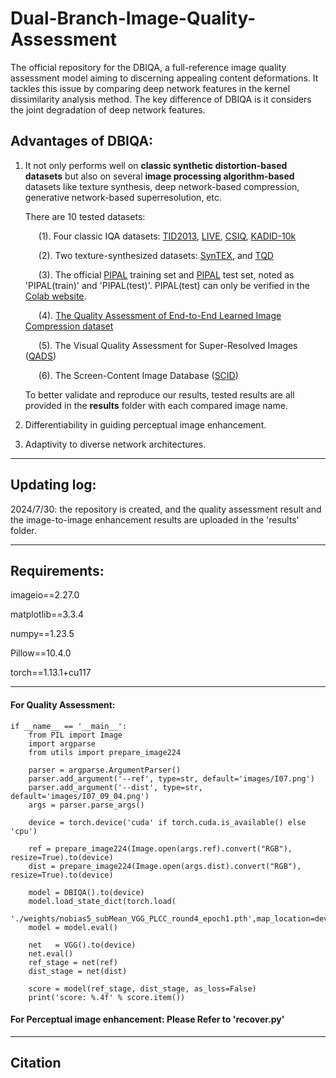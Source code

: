# Dual-Branch-Image-Quality-Assessment
The official repository for the DBIQA, a full-reference image quality assessment model aiming to discerning appealing content deformations. It tackles this issue by comparing deep network features in the kernel dissimilarity analysis method. The key difference of DBIQA is it considers the joint degradation of deep network features.

## Advantages of DBIQA:
1.  It not only performs well on **classic synthetic distortion-based datasets** but also on several **image processing algorithm-based** datasets like texture synthesis, deep network-based compression, generative network-based superresolution, etc.

    There are 10 tested datasets:

    &ensp;&ensp;&ensp;(1). Four classic IQA datasets: [TID2013](https://www.sciencedirect.com/science/article/pii/S0923596514001490), [LIVE](https://live.ece.utexas.edu/research/Quality/subjective.htm), [CSIQ](https://www.spiedigitallibrary.org/journals/journal-of-electronic-imaging/volume-19/issue-1/011006/Most-apparent-distortion--full-reference-image-quality-assessment-and/10.1117/1.3267105.short#_=_), [KADID-10k](https://database.mmsp-kn.de/kadid-10k-database.html)

    &ensp;&ensp;&ensp;(2). Two texture-synthesized datasets: [SynTEX](https://asu.elsevierpure.com/en/publications/the-effect-of-texture-granularity-on-texture-synthesis-quality/fingerprints/), and [TQD](https://arxiv.org/abs/2004.07728)

    &ensp;&ensp;&ensp;(3). The official [PIPAL](https://github.com/HaomingCai/PIPAL-dataset) training set and [PIPAL](https://github.com/HaomingCai/PIPAL-dataset) test set, noted as 'PIPAL(train)' and 'PIPAL(test)'. PIPAL(test) can only be verified in the [Colab website](https://codalab.lisn.upsaclay.fr/competitions/1567#participate-submit_results).

    &ensp;&ensp;&ensp;(4). [The Quality Assessment of End-to-End Learned Image Compression dataset](https://dl.acm.org/doi/abs/10.1145/3474085.3475569?casa_token=tjAXmKbOPQkAAAAA:gYRbZ4KIMdxekwZA60EhTWGjuO4R-PHuCiv3WpYrOC4A0N_Q10RxA2uht4gg_V48aQ01jFEWk8xX)

    &ensp;&ensp;&ensp;(5). The Visual Quality Assessment for Super-Resolved Images ([QADS](https://ieeexplore.ieee.org/document/8640853))

    &ensp;&ensp;&ensp;(6). The Screen-Content Image Database ([SCID](https://ieeexplore.ieee.org/document/8266580))

    To better validate and reproduce our results, tested results are all provided in the **results** folder with each compared image name.
    
3.  Differentiability in guiding perceptual image enhancement.

4.  Adaptivity to diverse network architectures.

-----------------------------
## Updating log:
2024/7/30: the repository is created, and the quality assessment result and the image-to-image enhancement results are uploaded in the 'results' folder. 

-----------------------------
## Requirements:
  imageio==2.27.0
  
  matplotlib==3.3.4
  
  numpy==1.23.5
  
  Pillow==10.4.0
  
  torch==1.13.1+cu117
  
----------------------------
#### For Quality Assessment:
    if __name__ == '__main__':
        from PIL import Image
        import argparse
        from utils import prepare_image224
    
        parser = argparse.ArgumentParser()
        parser.add_argument('--ref', type=str, default='images/I07.png')
        parser.add_argument('--dist', type=str, default='images/I07_09_04.png')
        args = parser.parse_args()
    
        device = torch.device('cuda' if torch.cuda.is_available() else 'cpu')
    
        ref = prepare_image224(Image.open(args.ref).convert("RGB"), resize=True).to(device)
        dist = prepare_image224(Image.open(args.dist).convert("RGB"), resize=True).to(device)
    
        model = DBIQA().to(device)
        model.load_state_dict(torch.load(
            './weights/nobias5_subMean_VGG_PLCC_round4_epoch1.pth',map_location=device))
        model = model.eval()
    
        net   = VGG().to(device)
        net.eval()
        ref_stage = net(ref)
        dist_stage = net(dist)
    
        score = model(ref_stage, dist_stage, as_loss=False) 
        print('score: %.4f' % score.item())

#### For Perceptual image enhancement: Please Refer to 'recover.py'

----------------------------
## Citation
